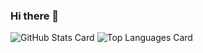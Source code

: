 ### Hi there 👋

<!--
**KotaroYamazaki/KotaroYamazaki** is a ✨ _special_ ✨ repository because its `README.md` (this file) appears on your GitHub profile.

Here are some ideas to get you started:

- 🔭 I’m currently working on ...
- 🌱 I’m currently learning ...
- 👯 I’m looking to collaborate on ...
- 🤔 I’m looking for help with ...
- 💬 Ask me about ...
- 📫 How to reach me: ...
- 😄 Pronouns: ...
- ⚡ Fun fact: ...
-->

![GitHub Stats Card](https://github-readme-stats.vercel.app/api?username=KotaroYamazaki&theme=monokai)
![Top Languages Card](https://github-readme-stats.vercel.app/api/top-langs/?username=KotaroYamazaki&theme=monokai)
